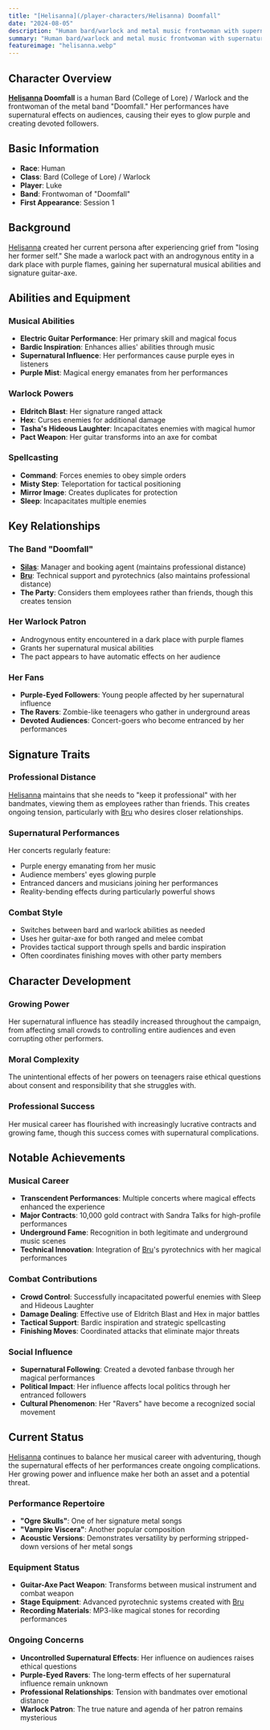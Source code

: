 ```yaml
---
title: "[Helisanna](/player-characters/Helisanna) Doomfall"
date: "2024-08-05"
description: "Human bard/warlock and metal music frontwoman with supernatural influence over her audience"
summary: "Human bard/warlock and metal music frontwoman with supernatural influence over her audience"
featureimage: "helisanna.webp"
---
```


## Character Overview

**[Helisanna](/player-characters/Helisanna) Doomfall** is a human Bard (College of Lore) / Warlock and the frontwoman of the metal band "Doomfall." Her performances have supernatural effects on audiences, causing their eyes to glow purple and creating devoted followers.

## Basic Information

- **Race**: Human
- **Class**: Bard (College of Lore) / Warlock
- **Player**: Luke
- **Band**: Frontwoman of "Doomfall"
- **First Appearance**: Session 1

## Background

[Helisanna](/player-characters/Helisanna) created her current persona after experiencing grief from "losing her former self." She made a warlock pact with an androgynous entity in a dark place with purple flames, gaining her supernatural musical abilities and signature guitar-axe.

## Abilities and Equipment

### Musical Abilities
- **Electric Guitar Performance**: Her primary skill and magical focus
- **Bardic Inspiration**: Enhances allies' abilities through music
- **Supernatural Influence**: Her performances cause purple eyes in listeners
- **Purple Mist**: Magical energy emanates from her performances

### Warlock Powers
- **Eldritch Blast**: Her signature ranged attack
- **Hex**: Curses enemies for additional damage
- **Tasha's Hideous Laughter**: Incapacitates enemies with magical humor
- **Pact Weapon**: Her guitar transforms into an axe for combat

### Spellcasting
- **Command**: Forces enemies to obey simple orders
- **Misty Step**: Teleportation for tactical positioning
- **Mirror Image**: Creates duplicates for protection
- **Sleep**: Incapacitates multiple enemies

## Key Relationships

### The Band "Doomfall"
- **[Silas](/player-characters/Silas)**: Manager and booking agent (maintains professional distance)
- **[Bru](/player-characters/Bru)**: Technical support and pyrotechnics (also maintains professional distance)
- **The Party**: Considers them employees rather than friends, though this creates tension

### Her Warlock Patron
- Androgynous entity encountered in a dark place with purple flames
- Grants her supernatural musical abilities
- The pact appears to have automatic effects on her audience

### Her Fans
- **Purple-Eyed Followers**: Young people affected by her supernatural influence
- **The Ravers**: Zombie-like teenagers who gather in underground areas
- **Devoted Audiences**: Concert-goers who become entranced by her performances

## Signature Traits

### Professional Distance
[Helisanna](/player-characters/Helisanna) maintains that she needs to "keep it professional" with her bandmates, viewing them as employees rather than friends. This creates ongoing tension, particularly with [Bru](/player-characters/Bru) who desires closer relationships.

### Supernatural Performances
Her concerts regularly feature:
- Purple energy emanating from her music
- Audience members' eyes glowing purple
- Entranced dancers and musicians joining her performances
- Reality-bending effects during particularly powerful shows

### Combat Style
- Switches between bard and warlock abilities as needed
- Uses her guitar-axe for both ranged and melee combat
- Provides tactical support through spells and bardic inspiration
- Often coordinates finishing moves with other party members

## Character Development

### Growing Power
Her supernatural influence has steadily increased throughout the campaign, from affecting small crowds to controlling entire audiences and even corrupting other performers.

### Moral Complexity
The unintentional effects of her powers on teenagers raise ethical questions about consent and responsibility that she struggles with.

### Professional Success
Her musical career has flourished with increasingly lucrative contracts and growing fame, though this success comes with supernatural complications.

## Notable Achievements

### Musical Career
- **Transcendent Performances**: Multiple concerts where magical effects enhanced the experience
- **Major Contracts**: 10,000 gold contract with Sandra Talks for high-profile performances
- **Underground Fame**: Recognition in both legitimate and underground music scenes
- **Technical Innovation**: Integration of [Bru](/player-characters/Bru)'s pyrotechnics with her magical performances

### Combat Contributions
- **Crowd Control**: Successfully incapacitated powerful enemies with Sleep and Hideous Laughter
- **Damage Dealing**: Effective use of Eldritch Blast and Hex in major battles
- **Tactical Support**: Bardic inspiration and strategic spellcasting
- **Finishing Moves**: Coordinated attacks that eliminate major threats

### Social Influence
- **Supernatural Following**: Created a devoted fanbase through her magical performances
- **Political Impact**: Her influence affects local politics through her entranced followers
- **Cultural Phenomenon**: Her "Ravers" have become a recognized social movement

## Current Status

[Helisanna](/player-characters/Helisanna) continues to balance her musical career with adventuring, though the supernatural effects of her performances create ongoing complications. Her growing power and influence make her both an asset and a potential threat.

### Performance Repertoire
- **"Ogre Skulls"**: One of her signature metal songs
- **"Vampire Viscera"**: Another popular composition
- **Acoustic Versions**: Demonstrates versatility by performing stripped-down versions of her metal songs

### Equipment Status
- **Guitar-Axe Pact Weapon**: Transforms between musical instrument and combat weapon
- **Stage Equipment**: Advanced pyrotechnic systems created with [Bru](/player-characters/Bru)
- **Recording Materials**: MP3-like magical stones for recording performances

### Ongoing Concerns
- **Uncontrolled Supernatural Effects**: Her influence on audiences raises ethical questions
- **Purple-Eyed Ravers**: The long-term effects of her supernatural influence remain unknown
- **Professional Relationships**: Tension with bandmates over emotional distance
- **Warlock Patron**: The true nature and agenda of her patron remains mysterious